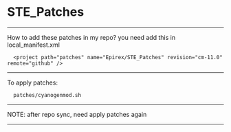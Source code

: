 STE_Patches
===============


--------------------------------------------------------------

How to add these patches in my repo? you need add this in local_manifest.xml

      <project path="patches" name="Epirex/STE_Patches" revision="cm-11.0" remote="github" />

--------------------------------------------------------------

To apply patches:

      patches/cyanogenmod.sh
      
--------------------------------------------------------------

NOTE: after repo sync, need apply patches again

--------------------------------------------------------------
